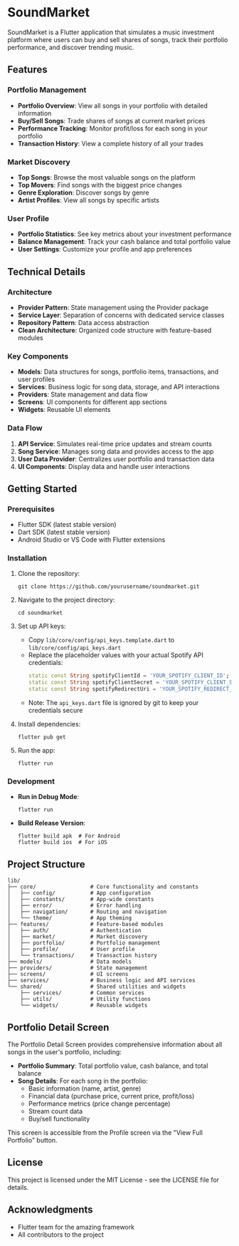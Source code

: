 # SoundMarket

SoundMarket is a Flutter application that simulates a music investment platform where users can buy and sell shares of songs, track their portfolio performance, and discover trending music.

## Features

### Portfolio Management
- **Portfolio Overview**: View all songs in your portfolio with detailed information
- **Buy/Sell Songs**: Trade shares of songs at current market prices
- **Performance Tracking**: Monitor profit/loss for each song in your portfolio
- **Transaction History**: View a complete history of all your trades

### Market Discovery
- **Top Songs**: Browse the most valuable songs on the platform
- **Top Movers**: Find songs with the biggest price changes
- **Genre Exploration**: Discover songs by genre
- **Artist Profiles**: View all songs by specific artists

### User Profile
- **Portfolio Statistics**: See key metrics about your investment performance
- **Balance Management**: Track your cash balance and total portfolio value
- **User Settings**: Customize your profile and app preferences

## Technical Details

### Architecture
- **Provider Pattern**: State management using the Provider package
- **Service Layer**: Separation of concerns with dedicated service classes
- **Repository Pattern**: Data access abstraction
- **Clean Architecture**: Organized code structure with feature-based modules

### Key Components
- **Models**: Data structures for songs, portfolio items, transactions, and user profiles
- **Services**: Business logic for song data, storage, and API interactions
- **Providers**: State management and data flow
- **Screens**: UI components for different app sections
- **Widgets**: Reusable UI elements

### Data Flow
1. **API Service**: Simulates real-time price updates and stream counts
2. **Song Service**: Manages song data and provides access to the app
3. **User Data Provider**: Centralizes user portfolio and transaction data
4. **UI Components**: Display data and handle user interactions

## Getting Started

### Prerequisites
- Flutter SDK (latest stable version)
- Dart SDK (latest stable version)
- Android Studio or VS Code with Flutter extensions

### Installation
1. Clone the repository:
   ```
   git clone https://github.com/yourusername/soundmarket.git
   ```

2. Navigate to the project directory:
   ```
   cd soundmarket
   ```

3. Set up API keys:
   - Copy `lib/core/config/api_keys.template.dart` to `lib/core/config/api_keys.dart`
   - Replace the placeholder values with your actual Spotify API credentials:
     ```dart
     static const String spotifyClientId = 'YOUR_SPOTIFY_CLIENT_ID';
     static const String spotifyClientSecret = 'YOUR_SPOTIFY_CLIENT_SECRET';
     static const String spotifyRedirectUri = 'YOUR_SPOTIFY_REDIRECT_URI';
     ```
   - Note: The `api_keys.dart` file is ignored by git to keep your credentials secure

4. Install dependencies:
   ```
   flutter pub get
   ```

5. Run the app:
   ```
   flutter run
   ```

### Development
- **Run in Debug Mode**:
  ```
  flutter run
  ```

- **Build Release Version**:
  ```
  flutter build apk  # For Android
  flutter build ios  # For iOS
  ```

## Project Structure

```
lib/
├── core/                 # Core functionality and constants
│   ├── config/           # App configuration
│   ├── constants/        # App-wide constants
│   ├── error/            # Error handling
│   ├── navigation/       # Routing and navigation
│   └── theme/            # App theming
├── features/             # Feature-based modules
│   ├── auth/             # Authentication
│   ├── market/           # Market discovery
│   ├── portfolio/        # Portfolio management
│   ├── profile/          # User profile
│   └── transactions/     # Transaction history
├── models/               # Data models
├── providers/            # State management
├── screens/              # UI screens
├── services/             # Business logic and API services
└── shared/               # Shared utilities and widgets
    ├── services/         # Common services
    ├── utils/            # Utility functions
    └── widgets/          # Reusable widgets
```

## Portfolio Detail Screen

The Portfolio Detail Screen provides comprehensive information about all songs in the user's portfolio, including:

- **Portfolio Summary**: Total portfolio value, cash balance, and total balance
- **Song Details**: For each song in the portfolio:
  - Basic information (name, artist, genre)
  - Financial data (purchase price, current price, profit/loss)
  - Performance metrics (price change percentage)
  - Stream count data
  - Buy/sell functionality

This screen is accessible from the Profile screen via the "View Full Portfolio" button.

## License

This project is licensed under the MIT License - see the LICENSE file for details.

## Acknowledgments

- Flutter team for the amazing framework
- All contributors to the project

